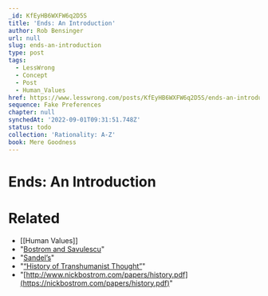 ```yaml
---
_id: KfEyHB6WXFW6q2D5S
title: 'Ends: An Introduction'
author: Rob Bensinger
url: null
slug: ends-an-introduction
type: post
tags:
  - LessWrong
  - Concept
  - Post
  - Human_Values
href: https://www.lesswrong.com/posts/KfEyHB6WXFW6q2D5S/ends-an-introduction
sequence: Fake Preferences
chapter: null
synchedAt: '2022-09-01T09:31:51.748Z'
status: todo
collection: 'Rationality: A-Z'
book: Mere Goodness
---
```


# Ends: An Introduction


# Related

- [[Human Values]]
- "[Bostrom and Savulescu](https://nickbostrom.com/ethics/human-enhancement-ethics.pdf)"
- "[Sandel’s](https://bioethicsarchive.georgetown.edu/pcbe/background/sandelpaper.html)"
- "[“History of Transhumanist Thought”](https://nickbostrom.com/papers/history.pdf)"
- "[http://www.nickbostrom.com/papers/history.pdf](https://nickbostrom.com/papers/history.pdf)"